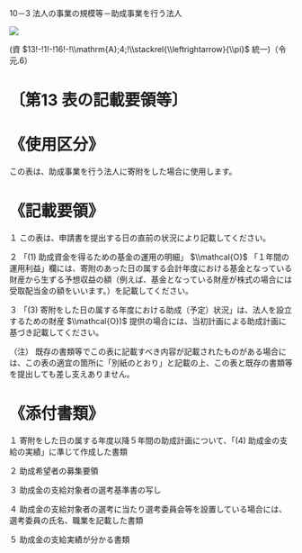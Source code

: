 10－3 法人の事業の規模等－助成事業を行う法人

![](https://www.nta.go.jp/tmp/3ae6c5d5-bf3b-4b72-8c37-c7af0dcb7974/images/1257708b9c019c801668eff9d7c2016b426a8b0074dbb069fcc9a9c53e6db4d9.jpg)

(資 $13!-!1!-!16!-!\\mathrm{A};4;!\\stackrel{\\leftrightarrow}{\\pi}$ 統一)（令元.6）

# 〔第13 表の記載要領等〕

# 《使用区分》

この表は、助成事業を行う法人に寄附をした場合に使用します。

# 《記載要領》

１ この表は、申請書を提出する日の直前の状況により記載してください。

２ 「(1) 助成資金を得るための基金の運用の明細」 $\\mathcal{O}$ 「１年間の運用利益」欄には、寄附のあった日の属する会計年度における基金となっている財産から生ずる予想収益の額（例えば、基金となっている財産が株式の場合には受取配当金の額をいいます。）を記載してください。

３ 「(3) 寄附をした日の属する年度における助成（予定）状況」は、法人を設立するための財産 $\\mathcal{O})$ 提供の場合には、当初計画による助成計画に基づき記載してください。

（注） 既存の書類等でこの表に記載すべき内容が記載されたものがある場合には、この表の適宜の箇所に「別紙のとおり」と記載の上、この表と既存の書類等を提出しても差し支えありません。

# 《添付書類》

１ 寄附をした日の属する年度以降５年間の助成計画について、「(4) 助成金の支給の実績」に準じて作成した書類

２ 助成希望者の募集要領

３ 助成金の支給対象者の選考基準書の写し

４ 助成金の支給対象者の選考に当たり選考委員会等を設置している場合には、選考委員の氏名、職業を記載した書類

５ 助成金の支給実績が分かる書類